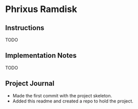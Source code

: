 Phrixus Ramdisk
===============

Instructions
------------
TODO

Implementation Notes
--------------------
TODO

Project Journal
---------------
*	Made the first commit with the project skeleton.
*	Added this readme and created a repo to hold the project.
